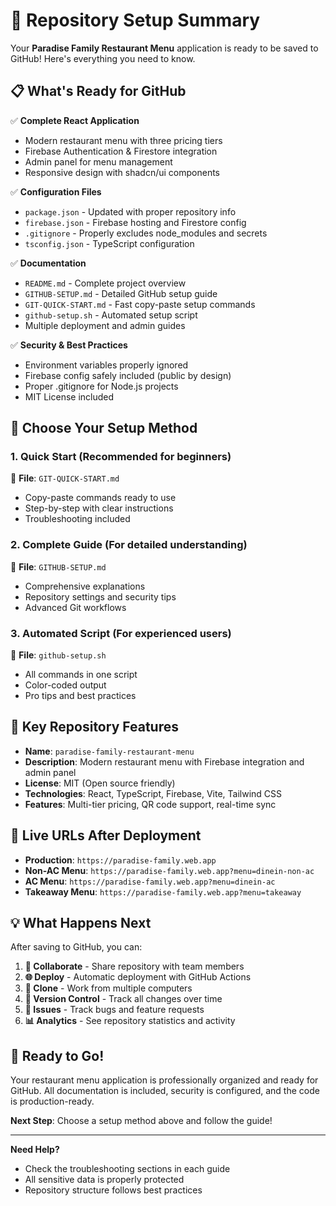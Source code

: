 # 🎯 Repository Setup Summary

Your **Paradise Family Restaurant Menu** application is ready to be saved to GitHub! Here's everything you need to know.

## 📋 What's Ready for GitHub

✅ **Complete React Application**
- Modern restaurant menu with three pricing tiers
- Firebase Authentication & Firestore integration
- Admin panel for menu management
- Responsive design with shadcn/ui components

✅ **Configuration Files**
- `package.json` - Updated with proper repository info
- `firebase.json` - Firebase hosting and Firestore config
- `.gitignore` - Properly excludes node_modules and secrets
- `tsconfig.json` - TypeScript configuration

✅ **Documentation**
- `README.md` - Complete project overview
- `GITHUB-SETUP.md` - Detailed GitHub setup guide
- `GIT-QUICK-START.md` - Fast copy-paste setup commands
- `github-setup.sh` - Automated setup script
- Multiple deployment and admin guides

✅ **Security & Best Practices**
- Environment variables properly ignored
- Firebase config safely included (public by design)
- Proper .gitignore for Node.js projects
- MIT License included

## 🚀 Choose Your Setup Method

### 1. **Quick Start (Recommended for beginners)**
📄 **File**: `GIT-QUICK-START.md`
- Copy-paste commands ready to use
- Step-by-step with clear instructions
- Troubleshooting included

### 2. **Complete Guide (For detailed understanding)**  
📄 **File**: `GITHUB-SETUP.md`
- Comprehensive explanations
- Repository settings and security tips
- Advanced Git workflows

### 3. **Automated Script (For experienced users)**
📄 **File**: `github-setup.sh`
- All commands in one script
- Color-coded output
- Pro tips and best practices

## 🌟 Key Repository Features

- **Name**: `paradise-family-restaurant-menu`
- **Description**: Modern restaurant menu with Firebase integration and admin panel
- **License**: MIT (Open source friendly)
- **Technologies**: React, TypeScript, Firebase, Vite, Tailwind CSS
- **Features**: Multi-tier pricing, QR code support, real-time sync

## 📱 Live URLs After Deployment

- **Production**: `https://paradise-family.web.app`
- **Non-AC Menu**: `https://paradise-family.web.app?menu=dinein-non-ac`
- **AC Menu**: `https://paradise-family.web.app?menu=dinein-ac` 
- **Takeaway Menu**: `https://paradise-family.web.app?menu=takeaway`

## 💡 What Happens Next

After saving to GitHub, you can:

1. **🔄 Collaborate** - Share repository with team members
2. **🌐 Deploy** - Automatic deployment with GitHub Actions
3. **📱 Clone** - Work from multiple computers
4. **🔄 Version Control** - Track all changes over time
5. **🐛 Issues** - Track bugs and feature requests
6. **📊 Analytics** - See repository statistics and activity

## 🎉 Ready to Go!

Your restaurant menu application is professionally organized and ready for GitHub. All documentation is included, security is configured, and the code is production-ready.

**Next Step**: Choose a setup method above and follow the guide!

---

**Need Help?** 
- Check the troubleshooting sections in each guide
- All sensitive data is properly protected
- Repository structure follows best practices